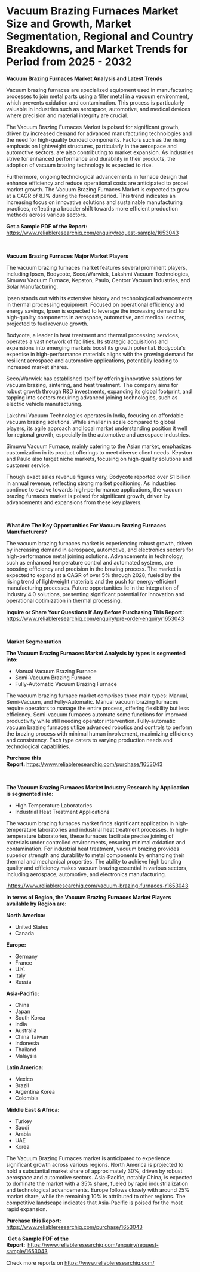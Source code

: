 <p><h1>Vacuum Brazing Furnaces Market Size and Growth, Market Segmentation, Regional and Country Breakdowns, and Market Trends for Period from 2025 -  2032</h1></p><p><strong>Vacuum Brazing Furnaces Market Analysis and Latest Trends</strong></p>
<p><p>Vacuum brazing furnaces are specialized equipment used in manufacturing processes to join metal parts using a filler metal in a vacuum environment, which prevents oxidation and contamination. This process is particularly valuable in industries such as aerospace, automotive, and medical devices where precision and material integrity are crucial.</p><p>The Vacuum Brazing Furnaces Market is poised for significant growth, driven by increased demand for advanced manufacturing technologies and the need for high-quality bonded components. Factors such as the rising emphasis on lightweight structures, particularly in the aerospace and automotive sectors, are also contributing to market expansion. As industries strive for enhanced performance and durability in their products, the adoption of vacuum brazing technology is expected to rise.</p><p>Furthermore, ongoing technological advancements in furnace design that enhance efficiency and reduce operational costs are anticipated to propel market growth. The Vacuum Brazing Furnaces Market is expected to grow at a CAGR of 8.1% during the forecast period. This trend indicates an increasing focus on innovative solutions and sustainable manufacturing practices, reflecting a broader shift towards more efficient production methods across various sectors.</p></p>
<p><strong>Get a Sample PDF of the Report:&nbsp;</strong> <a href="https://www.reliableresearchiq.com/enquiry/request-sample/1653043?utm_campaign=3058&utm_medium=2&utm_source=Github&utm_content=ia&utm_term=05032025&utm_id=vacuum-brazing-furnaces">https://www.reliableresearchiq.com/enquiry/request-sample/1653043</a></p>
<p>&nbsp;</p>
<p><strong>Vacuum Brazing Furnaces Major Market Players</strong></p>
<p><p>The vacuum brazing furnaces market features several prominent players, including Ipsen, Bodycote, Seco/Warwick, Lakshmi Vacuum Technologies, Simuwu Vacuum Furnace, Kepston, Paulo, Centorr Vacuum Industries, and Solar Manufacturing. </p><p>Ipsen stands out with its extensive history and technological advancements in thermal processing equipment. Focused on operational efficiency and energy savings, Ipsen is expected to leverage the increasing demand for high-quality components in aerospace, automotive, and medical sectors, projected to fuel revenue growth.</p><p>Bodycote, a leader in heat treatment and thermal processing services, operates a vast network of facilities. Its strategic acquisitions and expansions into emerging markets boost its growth potential. Bodycote's expertise in high-performance materials aligns with the growing demand for resilient aerospace and automotive applications, potentially leading to increased market shares.</p><p>Seco/Warwick has established itself by offering innovative solutions for vacuum brazing, sintering, and heat treatment. The company aims for robust growth through R&D investments, expanding its global footprint, and tapping into sectors requiring advanced joining technologies, such as electric vehicle manufacturing.</p><p>Lakshmi Vacuum Technologies operates in India, focusing on affordable vacuum brazing solutions. While smaller in scale compared to global players, its agile approach and local market understanding position it well for regional growth, especially in the automotive and aerospace industries.</p><p>Simuwu Vacuum Furnace, mainly catering to the Asian market, emphasizes customization in its product offerings to meet diverse client needs. Kepston and Paulo also target niche markets, focusing on high-quality solutions and customer service.</p><p>Though exact sales revenue figures vary, Bodycote reported over $1 billion in annual revenue, reflecting strong market positioning. As industries continue to evolve towards high-performance applications, the vacuum brazing furnaces market is poised for significant growth, driven by advancements and expansions from these key players.</p></p>
<p>&nbsp;</p>
<p><strong>What Are The Key Opportunities For Vacuum Brazing Furnaces Manufacturers?</strong></p>
<p><p>The vacuum brazing furnaces market is experiencing robust growth, driven by increasing demand in aerospace, automotive, and electronics sectors for high-performance metal joining solutions. Advancements in technology, such as enhanced temperature control and automated systems, are boosting efficiency and precision in the brazing process. The market is expected to expand at a CAGR of over 5% through 2028, fueled by the rising trend of lightweight materials and the push for energy-efficient manufacturing processes. Future opportunities lie in the integration of Industry 4.0 solutions, presenting significant potential for innovation and operational optimization in thermal processing.</p></p>
<p><strong>Inquire or Share Your Questions If Any Before Purchasing This Report:</strong> <a href="https://www.reliableresearchiq.com/enquiry/pre-order-enquiry/1653043?utm_campaign=3058&utm_medium=2&utm_source=Github&utm_content=ia&utm_term=05032025&utm_id=vacuum-brazing-furnaces">https://www.reliableresearchiq.com/enquiry/pre-order-enquiry/1653043</a></p>
<p>&nbsp;</p>
<p><strong>Market Segmentation</strong></p>
<p><strong>The Vacuum Brazing Furnaces Market Analysis by types is segmented into:</strong></p>
<p><ul><li>Manual Vacuum Brazing Furnace</li><li>Semi-Vacuum Brazing Furnace</li><li>Fully-Automatic Vacuum Brazing Furnace</li></ul></p>
<p><p>The vacuum brazing furnace market comprises three main types: Manual, Semi-Vacuum, and Fully-Automatic. Manual vacuum brazing furnaces require operators to manage the entire process, offering flexibility but less efficiency. Semi-vacuum furnaces automate some functions for improved productivity while still needing operator intervention. Fully-automatic vacuum brazing furnaces utilize advanced robotics and controls to perform the brazing process with minimal human involvement, maximizing efficiency and consistency. Each type caters to varying production needs and technological capabilities.</p></p>
<p><strong>Purchase this Report:&nbsp;</strong><a href="https://www.reliableresearchiq.com/purchase/1653043?utm_campaign=3058&utm_medium=2&utm_source=Github&utm_content=ia&utm_term=05032025&utm_id=vacuum-brazing-furnaces">https://www.reliableresearchiq.com/purchase/1653043</a></p>
<p>&nbsp;</p>
<p><strong>The Vacuum Brazing Furnaces Market Industry Research by Application is segmented into:</strong></p>
<p><ul><li>High Temperature Laboratories</li><li>Industrial Heat Treatment Applications</li></ul></p>
<p><p>The vacuum brazing furnaces market finds significant application in high-temperature laboratories and industrial heat treatment processes. In high-temperature laboratories, these furnaces facilitate precise joining of materials under controlled environments, ensuring minimal oxidation and contamination. For industrial heat treatment, vacuum brazing provides superior strength and durability to metal components by enhancing their thermal and mechanical properties. The ability to achieve high bonding quality and efficiency makes vacuum brazing essential in various sectors, including aerospace, automotive, and electronics manufacturing.</p></p>
<p><a href="https://www.reliableresearchiq.com/vacuum-brazing-furnaces-r1653043?utm_campaign=3058&utm_medium=2&utm_source=Github&utm_content=ia&utm_term=05032025&utm_id=vacuum-brazing-furnaces">&nbsp;https://www.reliableresearchiq.com/vacuum-brazing-furnaces-r1653043</a></p>
<p><strong>In terms of Region, the Vacuum Brazing Furnaces Market Players available by Region are:</strong></p>
<p>
    <p> <strong> North America: </strong>
        <ul>
            <li>United States</li>
            <li>Canada</li>
        </ul>
        </p> 
    <p> <strong> Europe: </strong>
        <ul>
            <li>Germany</li>
            <li>France</li>
            <li>U.K.</li>
            <li>Italy</li>
            <li>Russia</li>
        </ul>
        </p> 
    <p> <strong> Asia-Pacific: </strong>
        <ul>
            <li>China</li>
            <li>Japan</li>
            <li>South Korea</li>
            <li>India</li>
            <li>Australia</li>
            <li>China Taiwan</li>
            <li>Indonesia</li>
            <li>Thailand</li>
            <li>Malaysia</li>
        </ul>
        </p> 
    <p> <strong> Latin America: </strong>
        <ul>
            <li>Mexico</li>
            <li>Brazil</li>
            <li>Argentina Korea</li>
            <li>Colombia</li>
        </ul>
        </p> 
    <p> <strong> Middle East & Africa: </strong>
        <ul>
            <li>Turkey</li>
            <li>Saudi</li>
            <li>Arabia</li>
            <li>UAE</li>
            <li>Korea</li>
        </ul>
    </p>
    </p>
<p><p>The Vacuum Brazing Furnaces market is anticipated to experience significant growth across various regions. North America is projected to hold a substantial market share of approximately 30%, driven by robust aerospace and automotive sectors. Asia-Pacific, notably China, is expected to dominate the market with a 35% share, fueled by rapid industrialization and technological advancements. Europe follows closely with around 25% market share, while the remaining 10% is attributed to other regions. The competitive landscape indicates that Asia-Pacific is poised for the most rapid expansion.</p></p>
<p><strong>Purchase this Report: </strong><a href="https://www.reliableresearchiq.com/purchase/1653043?utm_campaign=3058&utm_medium=2&utm_source=Github&utm_content=ia&utm_term=05032025&utm_id=vacuum-brazing-furnaces">https://www.reliableresearchiq.com/purchase/1653043</a></p>
<p>&nbsp;<strong>Get a Sample PDF of the Report:&nbsp;&nbsp;</strong><a href="https://www.reliableresearchiq.com/enquiry/request-sample/1653043?utm_campaign=3058&utm_medium=2&utm_source=Github&utm_content=ia&utm_term=05032025&utm_id=vacuum-brazing-furnaces">https://www.reliableresearchiq.com/enquiry/request-sample/1653043</a></p>
<p><strong></strong></p>
<p>Check more reports on <a href="https://www.reliableresearchiq.com/?utm_campaign=3058&utm_medium=2&utm_source=Github&utm_content=ia&utm_term=05032025&utm_id=vacuum-brazing-furnaces">https://www.reliableresearchiq.com/</a></p>